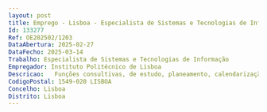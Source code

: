 ```yaml
--- 
layout: post
title: Emprego - Lisboa - Especialista de Sistemas e Tecnologias de Informação
Id: 133277
Ref: OE202502/1203
DataAbertura: 2025-02-27
DataFecho: 2025-03-14
Trabalho: Especialista de Sistemas e Tecnologias de Informação
Empregador: Instituto Politécnico de Lisboa
Descricao:   Funções consultivas, de estudo, planeamento, calendarização, avaliação e aplicação de boas práticas, métodos e processos de natureza técnica e ou científica, que fundamentem e preparem a decisão no âmbito dos sistemas e tecnologias de informação   Elaboração, autonomamente ou em grupo, de estudos e pareceres no âmbito de sistemas e tecnologias de informação   Gestão e ou participação em projetos de desenvolvimento, implementação ou evolução de sistemas e tecnologias de informação   Planeamento, coordenação e execução de atividades de gestão, administração, monitorização, manutenção, formação e apoio à utilização de sistemas e tecnologias de informação, garantindo o seu bom funcionamento e a segurança da informação tratada e armazenada por estes   Funções exercidas com responsabilidade e autonomia técnica, ainda que com enquadramento superior qualificado   Representação do órgão ou serviço em matérias relacionadas com sistemas e tecnologias de informação tomando opções de índole técnica, enquadradas por diretivas ou orientações superiores.
CodigoPostal: 1549-020 LISBOA
Concelho: Lisboa
Distrito: Lisboa
--- 
```

